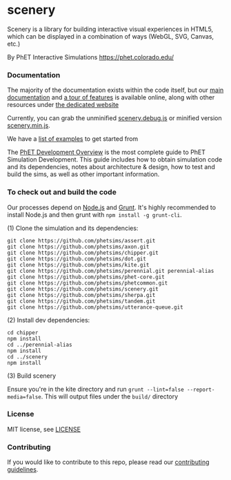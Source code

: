 scenery
=======

Scenery is a library for building interactive visual experiences in HTML5, which can be displayed in a
combination of ways (WebGL, SVG, Canvas, etc.)

By PhET Interactive Simulations
https://phet.colorado.edu/

### Documentation

The majority of the documentation exists within the code itself, but our
[main documentation](http://phetsims.github.io/scenery/doc/)
and [a tour of features](http://phetsims.github.io/scenery/doc/a-tour-of-scenery.html)
is available online, along with other resources under [the dedicated website](http://phetsims.github.io/scenery/)

Currently, you can grab the unminified [scenery.debug.js](http://phetsims.github.io/scenery/dist/scenery.debug.js)
or
minified version [scenery.min.js](http://phetsims.github.io/scenery/dist/scenery.min.js).

We have a [list of examples](https://phetsims.github.io/scenery/examples/) to get started from

The [PhET Development Overview](https://github.com/phetsims/phet-info/blob/main/doc/phet-development-overview.md) is
the most complete guide to PhET Simulation Development. This guide includes how
to obtain simulation code and its dependencies, notes about architecture & design, how to test and build the sims, as
well as other important information.

### To check out and build the code

Our processes depend on [Node.js](http://nodejs.org/) and [Grunt](http://gruntjs.com/). It's highly recommended to
install
Node.js and then grunt with `npm install -g grunt-cli`.

(1) Clone the simulation and its dependencies:

```
git clone https://github.com/phetsims/assert.git
git clone https://github.com/phetsims/axon.git
git clone https://github.com/phetsims/chipper.git
git clone https://github.com/phetsims/dot.git
git clone https://github.com/phetsims/kite.git
git clone https://github.com/phetsims/perennial.git perennial-alias
git clone https://github.com/phetsims/phet-core.git
git clone https://github.com/phetsims/phetcommon.git
git clone https://github.com/phetsims/scenery.git
git clone https://github.com/phetsims/sherpa.git
git clone https://github.com/phetsims/tandem.git
git clone https://github.com/phetsims/utterance-queue.git
```

(2) Install dev dependencies:

```
cd chipper
npm install
cd ../perennial-alias
npm install
cd ../scenery
npm install
```

(3) Build scenery

Ensure you're in the kite directory and run `grunt --lint=false --report-media=false`. This will output files under
the `build/` directory

### License

MIT license, see [LICENSE](LICENSE)

### Contributing

If you would like to contribute to this repo, please read
our [contributing guidelines](https://github.com/phetsims/community/blob/main/CONTRIBUTING.md).

